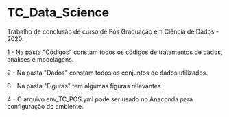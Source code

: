 # TC_Data_Science
Trabalho de conclusão de curso de Pós Graduação em Ciência de Dados - 2020.

1 - Na pasta "Códigos" constam todos os códigos de tratamentos de dados, análises e modelagens.

2 - Na pasta "Dados" constam todos os conjuntos de dados utilizados.

3 - Na pasta "Figuras" tem algumas figuras relevantes.

4 - O arquivo env_TC_POS.yml pode ser usado no Anaconda para configuração do ambiente.
